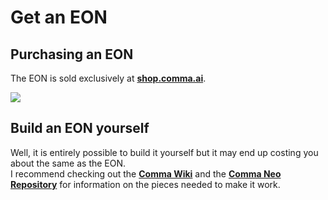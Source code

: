 # Get an EON

## Purchasing an EON

The EON is sold exclusively at [**shop.comma.ai**](https://comma.ai/shop/products/eon-dashcam-devkit).

![](../../.gitbook/assets/eon-box.png)

## Build an EON yourself

Well, it is entirely possible to build it yourself but it may end up costing you about the same as the EON.  
I recommend checking out the [**Comma Wiki**](https://community.comma.ai/wiki/index.php/Neo) and the [**Comma Neo Repository**](https://github.com/commaai/neo) for information on the pieces needed to make it work.

